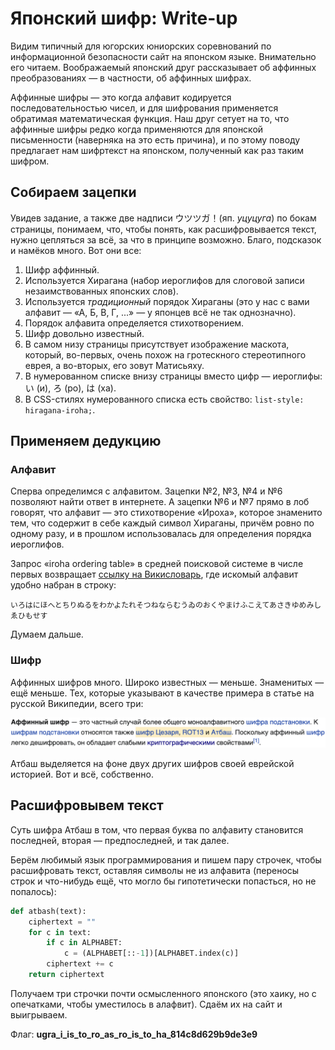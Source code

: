 # Японский шифр: Write-up

Видим типичный для югорских юниорских соревнований по информационной безопасности сайт на японском языке. Внимательно его читаем. Воображаемый японский друг рассказывает об аффинных преобразованиях — в частности, об аффинных шифрах.

Аффинные шифры — это когда алфавит кодируется последовательностью чисел, и для шифрования применяется обратимая математическая функция. Наш друг сетует на то, что аффинные шифры редко когда применяются для японской письменности (наверняка на это есть причина), и по этому поводу предлагает нам шифртекст на японском, полученный как раз таким шифром.

## Собираем зацепки

Увидев задание, а также две надписи ウツツガ！(яп. *уцуцуга*) по бокам страницы, понимаем, что, чтобы понять, как расшифровывается текст, нужно цепляться за всё, за что в принципе возможно. Благо, подсказок и намёков много. Вот они все:

1. Шифр аффинный.
2. Используется Хирагана (набор иероглифов для слоговой записи незаимствованных японских слов).
3. Используется *традиционный* порядок Хираганы (это у нас с вами алфавит — «А, Б, В, Г, ...» — у японцев всё не так однозначно).
4. Порядок алфавита определяется стихотворением.
5. Шифр довольно известный.
6. В самом низу страницы присутствует изображение маскота, который, во-первых, очень похож на гротескного стереотипного еврея, а во-вторых, его зовут Матисьяху.
7. В нумерованном списке внизу страницы вместо цифр — иероглифы: い (и), ろ (ро), は (ха).
8. В CSS-стилях нумерованного списка есть свойство: `list-style: hiragana-iroha;`.

## Применяем дедукцию

### Алфавит

Сперва определимся с алфавитом. Зацепки №2, №3, №4 и №6 позволяют найти ответ в интернете. А зацепки №6 и №7 прямо в лоб говорят, что алфавит — это стихотворение «Ироха», которое знаменито тем, что содержит в себе каждый символ Хираганы, причём ровно по одному разу, и в прошлом использовалась для определения порядка иероглифов.

Запрос «iroha ordering table» в средней поисковой системе в числе первых возвращает [ссылку на Викисловарь](https://en.wiktionary.org/wiki/Appendix:Hiragana_script), где искомый алфавит удобно набран в строку:

```
いろはにほへとちりぬるをわかよたれそつねならむうゐのおくやまけふこえてあさきゆめみしゑひもせす
```

Думаем дальше.

### Шифр

Аффинных шифров много. Широко известных — меньше. Знаменитых — ещё меньше. Тех, которые указывают в качестве примера в статье на русской Википедии, всего три:

![](writeup/wiki.png)

Атбаш выделяется на фоне двух других шифров своей еврейской историей. Вот и всё, собственно.

## Расшифровывем текст

Суть шифра Атбаш в том, что первая буква по алфавиту становится последней, вторая — предпоследней, и так далее.

Берём любимый язык программирования и пишем пару строчек, чтобы расшифровать текст, оставляя символы не из алфавита (переносы строк и что-нибудь ещё, что могло бы гипотетически попасться, но не попалось):
```python
def atbash(text):
    ciphertext = ""
    for c in text:
        if c in ALPHABET:
            c = (ALPHABET[::-1])[ALPHABET.index(c)]
        ciphertext += c
    return ciphertext
```

Получаем три строчки почти осмысленного японского (это хаику, но с опечатками, чтобы уместилось в алафвит). Сдаём их на сайт и выигрываем.

Флаг: **ugra_i_is_to_ro_as_ro_is_to_ha_814c8d629b9de3e9**
